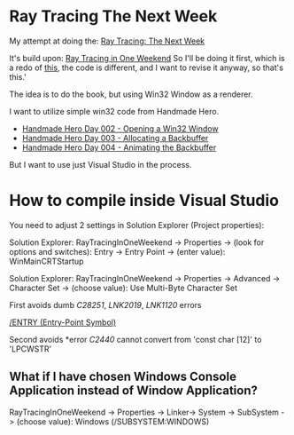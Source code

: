 # Ray Tracing The Next Week

My attempt at doing the:
[Ray Tracing: The Next Week](https://raytracing.github.io/books/RayTracingTheNextWeek.html)

It's build upon:
[Ray Tracing in One Weekend](hhttps://raytracing.github.io/books/RayTracingTheNextWeek.html)
So I'll be doing it first, which is a redo of [this](https://github.com/adamszymanowski/RayTracingInOneWeekend),
the code is different, and I want to revise it anyway, so that's this.'

The idea is to do the book, but using Win32 Window as a renderer.

I want to utilize simple win32 code from Handmade Hero.
- [Handmade Hero Day 002 - Opening a Win32 Window](https://www.youtube.com/watch?v=4ROiWonnWGk)
- [Handmade Hero Day 003 - Allocating a Backbuffer](https://www.youtube.com/watch?v=GAi_nTx1zG8)
- [Handmade Hero Day 004 - Animating the Backbuffer](https://www.youtube.com/watch?v=hNKU8Jiza2g&t=3485s&ab_channel=MollyRocket)

But I want to use just Visual Studio in the process.

# How to compile inside Visual Studio
You need to adjust 2 settings in Solution Explorer (Project properties):

Solution Explorer:
RayTracingInOneWeekend -> Properties -> (look for options and switches): Entry -> Entry Point -> (enter value):
WinMainCRTStartup

Solution Explorer:
RayTracingInOneWeekend -> Properties -> Advanced -> Character Set -> (choose value):
Use Multi-Byte Character Set


First avoids dumb *C28251*, *LNK2019*, *LNK1120* errors

[/ENTRY (Entry-Point Symbol)](https://docs.microsoft.com/en-us/cpp/build/reference/entry-entry-point-symbol?redirectedfrom=MSDN&view=msvc-160)

Second avoids *error *C2440* cannot convert from 'const char [12]' to 'LPCWSTR'

## What if I have chosen Windows Console Application instead of Window Application?
RayTracingInOneWeekend -> Properties -> Linker-> System -> SubSystem -> (choose value):
Windows (/SUBSYSTEM:WINDOWS)